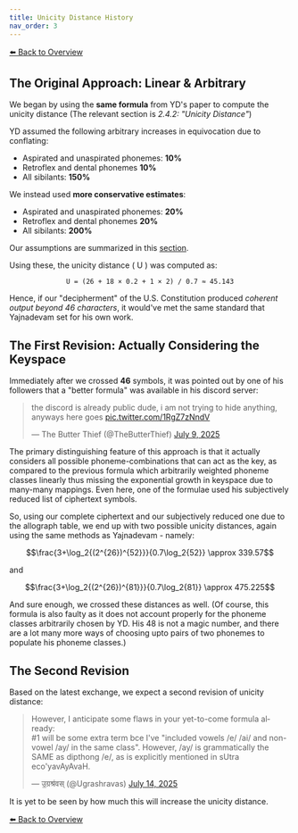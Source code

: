 ```yaml
---
title: Unicity Distance History
nav_order: 3
---
```


<!-- MathJax for rendering inline/block LaTeX -->
<script type="text/javascript" id="MathJax-script" async
  src="https://cdn.jsdelivr.net/npm/mathjax@3/es5/tex-mml-chtml.js">
</script>


[⬅️ Back to Overview](index.md)
## The Original Approach: Linear \& Arbitrary

We began by using the **same formula** from YD's paper to compute the unicity distance (The relevant section is *2.4.2: "Unicity Distance"*)

YD assumed the following arbitrary increases in equivocation due to conflating:
- Aspirated and unaspirated phonemes: **10%**
- Retroflex and dental phonemes **10%**
- All sibilants: **150%**

We instead used **more conservative estimates**:
- Aspirated and unaspirated phonemes: **20%**
- Retroflex and dental phonemes **20%**
- All sibilants: **200%**

Our assumptions are summarized in this [section](index.md#latin-to-sanskrit-phoneme-class-mapping-jeffersons-key).

Using these, the unicity distance \( U \) was computed as:

<div style="text-align: center;">
  <code>U = (26 + 18 × 0.2 + 1 × 2) / 0.7 ≈ 45.143</code>
</div>

Hence, if our "decipherment" of the U.S. Constitution produced *coherent output beyond 46 characters*, it would've met the same standard that Yajnadevam set for his own work.

## The First Revision: Actually Considering the Keyspace

Immediately after we crossed **46** symbols, it was pointed out by one of his followers that a "better formula" was available in his discord server:
<!-- <blockquote class="twitter-tweet"><p lang="en" dir="ltr">Personally I have some doubts on the unicity distance calculation, it seemed off when I read it in your original thread. But it would require me to brush up on the fundamentals and work is going to keep me busy for a couple of weeks<br><br>Yes I saw your argument that you used YD&#39;s…</p>&mdash; The Butter Thief (@TheButterThief) <a href="https://twitter.com/TheButterThief/status/1942934255320916056?ref_src=twsrc%5Etfw">July 9, 2025</a></blockquote> <script async src="https://platform.twitter.com/widgets.js" charset="utf-8"></script>  -->
<blockquote class="twitter-tweet"><p lang="en" dir="ltr">the discord is already public dude, i am not trying to hide anything, anyways here goes <a href="https://t.co/1RgZ7zNndV">pic.twitter.com/1RgZ7zNndV</a></p>&mdash; The Butter Thief (@TheButterThief) <a href="https://twitter.com/TheButterThief/status/1942948814710616119?ref_src=twsrc%5Etfw">July 9, 2025</a></blockquote> <script async src="https://platform.twitter.com/widgets.js" charset="utf-8"></script> 


The primary distinguishing feature of this approach is that it actually considers all possible phoneme-combinations that can act as the key, as compared to the previous formula which arbitrarily weighted phoneme classes linearly thus missing the exponential growth in keyspace due to many-many mappings. Even here, one of the formulae used his subjectively reduced list of ciphertext symbols.

So, using our complete ciphertext and our subjectively reduced one due to the allograph table, we end up with two possible unicity distances, again using the same methods as Yajnadevam - namely:

$$\frac{3+\log_2{(2^{26})^{52}}}{0.7\log_2{52}} \approx 339.57$$

and

$$\frac{3+\log_2{(2^{26})^{81}}}{0.7\log_2{81}} \approx 475.225$$

And sure enough, we crossed these distances as well. (Of course, this formula is also faulty as it does not account properly for the phoneme classes arbitrarily chosen by YD. His 48 is not a magic number, and there are a lot many more ways of choosing upto pairs of two phonemes to populate his phoneme classes.)

## The Second Revision

Based on the latest exchange, we expect a second revision of unicity distance:

<blockquote class="twitter-tweet"><p lang="en" dir="ltr">However, I anticipate some flaws in your yet-to-come formula already:<br>#1 will be some extra term bce I&#39;ve &quot;included vowels /e/ /ai/ and non-vowel /ay/ in the same class&quot;. However, /ay/ is grammatically the SAME as dipthong /e/, as is explicitly mentioned in sUtra eco&#39;yavAyAvaH.</p>&mdash; उ॒ग्रश्र॑वस् (@Ugrashravas) <a href="https://twitter.com/Ugrashravas/status/1944786561943662935?ref_src=twsrc%5Etfw">July 14, 2025</a></blockquote> <script async src="https://platform.twitter.com/widgets.js" charset="utf-8"></script> 

It is yet to be seen by how much this will increase the unicity distance.

[⬅️ Back to Overview](index.md)